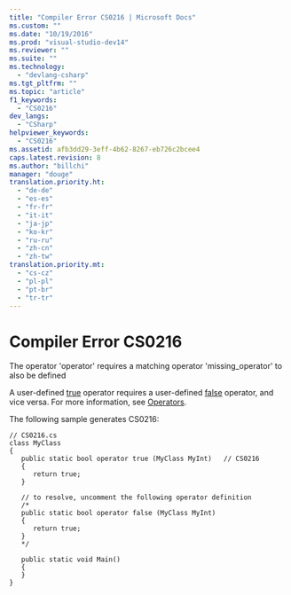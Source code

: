 ```yaml
---
title: "Compiler Error CS0216 | Microsoft Docs"
ms.custom: ""
ms.date: "10/19/2016"
ms.prod: "visual-studio-dev14"
ms.reviewer: ""
ms.suite: ""
ms.technology: 
  - "devlang-csharp"
ms.tgt_pltfrm: ""
ms.topic: "article"
f1_keywords: 
  - "CS0216"
dev_langs: 
  - "CSharp"
helpviewer_keywords: 
  - "CS0216"
ms.assetid: afb3dd29-3eff-4b62-8267-eb726c2bcee4
caps.latest.revision: 8
ms.author: "billchi"
manager: "douge"
translation.priority.ht: 
  - "de-de"
  - "es-es"
  - "fr-fr"
  - "it-it"
  - "ja-jp"
  - "ko-kr"
  - "ru-ru"
  - "zh-cn"
  - "zh-tw"
translation.priority.mt: 
  - "cs-cz"
  - "pl-pl"
  - "pt-br"
  - "tr-tr"
---
```

# Compiler Error CS0216
The operator 'operator' requires a matching operator 'missing_operator' to also be defined  
  
 A user-defined [true](../Topic/true%20\(C%23%20Reference\).md) operator requires a user-defined [false](../Topic/false%20\(C%23%20Reference\).md) operator, and vice versa. For more information, see [Operators](../Topic/Operators%20\(C%23%20Programming%20Guide\).md).  
  
 The following sample generates CS0216:  
  
```  
// CS0216.cs  
class MyClass  
{  
   public static bool operator true (MyClass MyInt)   // CS0216  
   {  
      return true;  
   }  
  
   // to resolve, uncomment the following operator definition  
   /*  
   public static bool operator false (MyClass MyInt)  
   {  
      return true;  
   }  
   */  
  
   public static void Main()  
   {  
   }  
}  
```